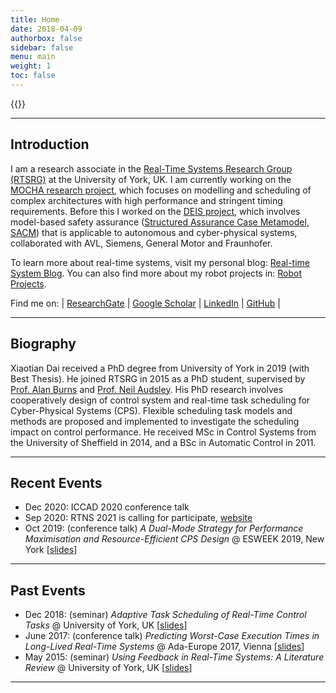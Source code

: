 ```yaml
---
title: Home
date: 2018-04-09
authorbox: false
sidebar: false
menu: main
weight: 1
toc: false
---
```


{{<contact>}}

---

## Introduction

I am a research associate in the [Real-Time Systems Research Group (RTSRG)](https://www.cs.york.ac.uk/rts/index.html) at the University of York, UK. 
I am currently working on the [MOCHA research project](https://www.cs.york.ac.uk/rts/mocha/), which focuses on modelling and scheduling of complex architectures with high performance and stringent timing requirements.
Before this I worked on the [DEIS project](https://deis-project.eu), which involves model-based safety assurance ([Structured Assurance Case Metamodel, SACM](https://www.omg.org/spec/SACM/2.0/About-SACM/)) that is applicable to autonomous and cyber-physical systems, collaborated with AVL, Siemens, General Motor and Fraunhofer.

To learn more about real-time systems, visit my personal blog: [Real-time System Blog](http://blog.xiaotiandai.com).
You can also find more about my robot projects in: [Robot Projects](http://xiaotiandai.com/robots/).

Find me on: | [ResearchGate](https://www.researchgate.net/profile/Xiaotian_Dai) | [Google Scholar](https://scholar.google.co.uk/citations?hl=en&user=G7dzNUkAAAAJ&view_op=list_works&sortby=pubdate) | [LinkedIn](https://www.linkedin.com/in/xdai3/) | [GitHub](https://github.com/automaticdai) |


---

## Biography

Xiaotian Dai received a PhD degree from University of York in 2019 (with Best Thesis). He joined RTSRG in 2015 as a PhD student, supervised by [Prof. Alan Burns](https://www-users.cs.york.ac.uk/~burns/) and [Prof. Neil Audsley](https://www-users.cs.york.ac.uk/~neil/Neil_Audsley.html). His PhD research involves cooperatively design of control system and real-time task scheduling for Cyber-Physical Systems (CPS). Flexible scheduling task models and methods are proposed and implemented to investigate the scheduling impact on control performance.
He received MSc in Control Systems from the University of Sheffield in 2014, and a BSc in Automatic Control in 2011. 

---

## Recent Events

- Dec 2020: ICCAD 2020 conference talk
- Sep 2020: RTNS 2021 is calling for participate, [website](https://rtns2021.univ-nantes.fr/)
- Oct 2019: (conference talk) *A Dual-Mode Strategy for Performance Maximisation and Resource-Efficient CPS Design* @ ESWEEK 2019, New York \[[slides](./files/ppt_emsoft_2019_dual_period_v3_rev1.pdf)\]

--- 

## Past Events

- Dec 2018: (seminar) *Adaptive Task Scheduling of Real-Time Control Tasks* @ University of York, UK \[[slides](./files/ppt_adaptive_task_scheduling.pdf)\]
- June 2017: (conference talk) *Predicting Worst-Case Execution Times in Long-Lived Real-Time Systems* @ Ada-Europe 2017, Vienna \[[slides](./files/ppt_xdai_predicting_wcet.pdf)\]
- May 2015: (seminar) *Using Feedback in Real-Time Systems: A Literature Review* @ University of York, UK \[[slides](./files/ppt_using_feedback_in_real_time.pdf)\]

---
